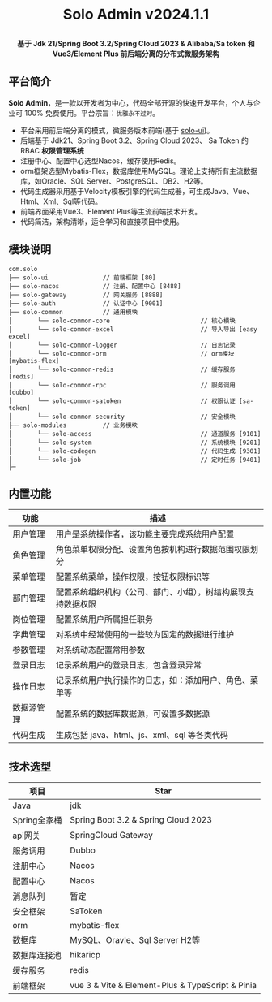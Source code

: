 <h1 align="center" style="margin: 30px 0 30px; font-weight: bold;">Solo Admin v2024.1.1</h1>
<h4 align="center">基于 Jdk 21/Spring Boot 3.2/Spring Cloud 2023 & Alibaba/Sa token 和 Vue3/Element Plus 前后端分离的分布式微服务架构</h4>

## 平台简介

**Solo Admin**，是一款以开发者为中心，代码全部开源的快速开发平台，个人与企业可 100% 免费使用。平台宗旨：`优雅永不过时`。

- 平台采用前后端分离的模式，微服务版本前端(基于 [solo-ui](https://gitee.com/eleven-gentleman/solo-ui))。
- 后端基于 Jdk21、Spring Boot 3.2、Spring Cloud 2023、 Sa Token 的 RBAC **权限管理系统**
- 注册中心、配置中心选型Nacos，缓存使用Redis。
- orm框架选型Mybatis-Flex，数据库使用MySQL。理论上支持所有主流数据库，如Oracle、SQL Server、PostgreSQL、DB2、H2等。
- 代码生成器采用基于Velocity模板引擎的代码生成器，可生成Java、Vue、Html、Xml、Sql等代码。
- 前端界面采用Vue3、Element Plus等主流前端技术开发。
- 代码简洁，架构清晰，适合学习和直接项目中使用。

## 模块说明

~~~
com.solo     
├── solo-ui               // 前端框架 [80]
├── solo-nacos            // 注册、配置中心 [8488]
├── solo-gateway          // 网关服务 [8888]
├── solo-auth             // 认证中心 [9001]
├── solo-common           // 通用模块
│       └── solo-common-core                         // 核心模块
│       └── solo-common-excel                        // 导入导出 [easy excel]
│       └── solo-common-logger                       // 日志记录
│       └── solo-common-orm                          // orm模块 [mybatis-flex]
│       └── solo-common-redis                        // 缓存服务 [redis]
│       └── solo-common-rpc                          // 服务调用 [dubbo]
│       └── solo-common-satoken                      // 权限认证 [sa-token]
│       └── solo-common-security                     // 安全模块
├── solo-modules          // 业务模块
│       └── solo-access                              // 通道服务 [9101]
│       └── solo-system                              // 系统模块 [9201]
│       └── solo-codegen                             // 代码生成 [9301]
│       └── solo-job                                 // 定时任务 [9401]
├─
~~~

## 内置功能

| 功能    | 描述                              |
|-------|---------------------------------|
| 用户管理  | 用户是系统操作者，该功能主要完成系统用户配置          |
| 角色管理  | 角色菜单权限分配、设置角色按机构进行数据范围权限划分      |
| 菜单管理  | 配置系统菜单，操作权限，按钮权限标识等             |
| 部门管理  | 配置系统组织机构（公司、部门、小组），树结构展现支持数据权限  |
| 岗位管理  | 配置系统用户所属担任职务                    |
| 字典管理  | 对系统中经常使用的一些较为固定的数据进行维护          |
| 参数管理  | 对系统动态配置常用参数                     |
| 登录日志  | 记录系统用户的登录日志，包含登录异常              |
| 操作日志  | 记录系统用户执行操作的日志，如：添加用户、角色、菜单等     |
| 数据源管理 | 配置系统的数据库数据源，可设置多数据源             |
| 代码生成  | 生成包括 java、html、js、xml、sql 等各类代码 |

## 技术选型

| 项目        | Star                                             |
|-----------|--------------------------------------------------|
| Java      | jdk                                              |
| Spring全家桶 | Spring Boot 3.2 & Spring Cloud 2023              |
| api网关     | SpringCloud Gateway                              |
| 服务调用      | Dubbo                                            |
| 注册中心      | Nacos                                            |
| 配置中心      | Nacos                                            |
| 消息队列      | 暂定                                               |
| 安全框架      | SaToken                                          |
| orm       | mybatis-flex                                     |
| 数据库       | MySQL、Oravle、Sql Server H2等                      |
| 数据库连接池    | hikaricp                                         |
| 缓存服务      | redis                                            |
| 前端框架      | vue 3 & Vite & Element-Plus & TypeScript & Pinia |